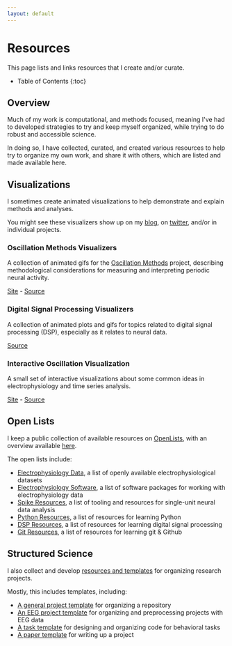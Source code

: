 ```yaml
---
layout: default
---
```


# Resources

This page lists and links resources that I create and/or curate.

* Table of Contents
{:toc}

## Overview

Much of my work is computational, and methods focused, meaning I've had to developed strategies
to try and keep myself organized, while trying to do robust and accessible science.

In doing so, I have collected, curated, and created various resources to help try to
organize my own work, and share it with others, which are listed and made available here.

## Visualizations

I sometimes create animated visualizations to help demonstrate and explain methods and analyses.

You might see these visualizers show up on my
[blog](blog.html), on
[twitter](https://twitter.com/TomDonoghue),
and/or in individual projects.

### Oscillation Methods Visualizers

A collection of animated gifs for the
[Oscillation Methods](https://github.com/OscillationMethods/OscillationMethods) project,
describing methodological considerations
for measuring and interpreting periodic neural activity.

[Site](https://oscillationmethods.github.io/docs/viz.html) -
[Source](https://github.com/OscillationMethods/Visualizers)

### Digital Signal Processing Visualizers

A collection of animated plots and gifs for topics related to  digital signal processing (DSP),
especially as it relates to neural data.

[Source](https://github.com/TomDonoghue/SigViz)

### Interactive Oscillation Visualization

A small set of interactive visualizations about some common ideas in electrophysiology
and time series analysis.

[Site](http://icogsci1.ucsd.edu/~tdonoghu/) -
[Source](https://github.com/TomDonoghue/osc_viz)

## Open Lists

I keep a public collection of available resources on
[OpenLists](https://github.com/OpenLists), with an overview available
[here](https://github.com/openlists/Overview).

The open lists include:
- [Electrophysiology Data](https://github.com/openlists/ElectrophysiologyData),
a list of openly available electrophysiological datasets
- [Electrophysiology Software](https://github.com/openlists/ElectrophysiologySoftware),
a list of software packages for working with electrophysiology data
- [Spike Resources](https://github.com/openlists/SpikeResources),
a list of tooling and resources for single-unit neural data analysis
- [Python Resources](https://github.com/openlists/PythonResources),
a list of resources for learning Python
- [DSP Resources](https://github.com/openlists/DSPResources),
a list of resources for learning digital signal processing
- [Git Resources](https://github.com/openlists/GitResources),
a list of resources for learning git & Github

## Structured Science

I also collect and develop
[resources and templates](https://github.com/structuredscience/)
for organizing research projects.

Mostly, this includes templates, including:

- [A general project template](https://github.com/structuredscience/ProjectTemplate)
for organizing a repository
- [An EEG project template](https://github.com/structuredscience/EEGTemplate)
for organizing and preprocessing projects with EEG data
- [A task template](https://github.com/structuredscience/TaskTemplate)
for designing and organizing code for behavioral tasks
- [A paper template](https://github.com/structuredscience/PaperTemplate)
for writing up a project
